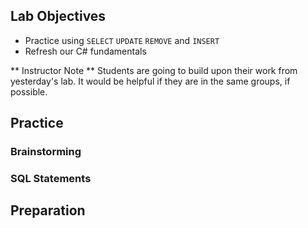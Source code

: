 ## Lab Objectives
* Practice using `SELECT` `UPDATE` `REMOVE` and `INSERT`
* Refresh our C# fundamentals

** Instructor Note ** Students are going to build upon their work from yesterday's lab.  It would be helpful if they are in the same groups, if possible.

## Practice

### Brainstorming

### SQL Statements


## Preparation
